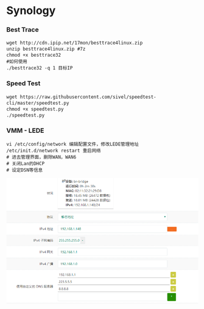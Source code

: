 # Synology

### Best Trace

```text
wget http://cdn.ipip.net/17mon/besttrace4linux.zip
unzip besttrace4linux.zip #7z
chmod +x besttrace32
#如何使用
./besttrace32 -q 1 目标IP
```

### Speed Test

```text
wget https://raw.githubusercontent.com/sivel/speedtest-cli/master/speedtest.py
chmod +x speedtest.py
./speedtest.py
```

### VMM - LEDE

```text
vi /etc/config/network 编辑配置文件，修改LEDE管理地址
/etc/init.d/network restart 重启网络
# 进去管理界面，删除WAN，WAN6
# 关闭Lan的DHCP
# 设定DSN等信息
```

![](../.gitbook/assets/image%20%281%29.png)

